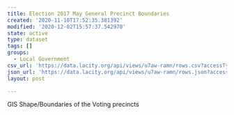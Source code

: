 ```yaml
---
title: Election 2017 May General Precinct Boundaries
created: '2020-11-10T17:52:35.381392'
modified: '2020-12-02T15:57:37.542970'
state: active
type: dataset
tags: []
groups:
  - Local Government
csv_url: 'https://data.lacity.org/api/views/u7aw-ramn/rows.csv?accessType=DOWNLOAD'
json_url: 'https://data.lacity.org/api/views/u7aw-ramn/rows.json?accessType=DOWNLOAD'
layout: post

---
```

GIS Shape/Boundaries of the Voting precincts
